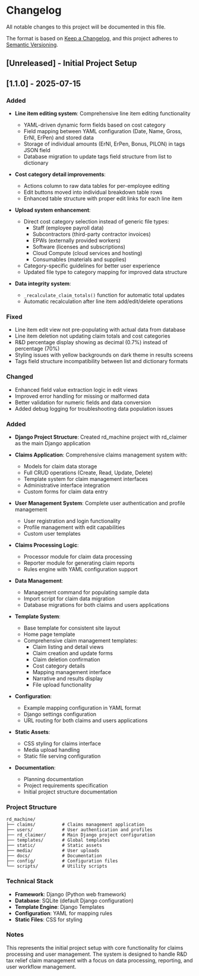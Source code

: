 # Changelog

All notable changes to this project will be documented in this file.

The format is based on [Keep a Changelog](https://keepachangelog.com/en/1.0.0/),
and this project adheres to [Semantic Versioning](https://semver.org/spec/v2.0.0.html).

## [Unreleased] - Initial Project Setup

## [1.1.0] - 2025-07-15 

### Added
- **Line item editing system**: Comprehensive line item editing functionality
  - YAML-driven dynamic form fields based on cost category
  - Field mapping between YAML configuration (Date, Name, Gross, ErNI, ErPen) and stored data
  - Storage of individual amounts (ErNI, ErPen, Bonus, PILON) in tags JSON field
  - Database migration to update tags field structure from list to dictionary

- **Cost category detail improvements**:
  - Actions column to raw data tables for per-employee editing
  - Edit buttons moved into individual breakdown table rows
  - Enhanced table structure with proper edit links for each line item

- **Upload system enhancement**:
  - Direct cost category selection instead of generic file types:
    - Staff (employee payroll data)
    - Subcontractors (third-party contractor invoices)
    - EPWs (externally provided workers)
    - Software (licenses and subscriptions)
    - Cloud Compute (cloud services and hosting)
    - Consumables (materials and supplies)
  - Category-specific guidelines for better user experience
  - Updated file type to category mapping for improved data structure

- **Data integrity system**:
  - `_recalculate_claim_totals()` function for automatic total updates
  - Automatic recalculation after line item add/edit/delete operations

### Fixed
- Line item edit view not pre-populating with actual data from database
- Line item deletion not updating claim totals and cost categories
- R&D percentage display showing as decimal (0.7%) instead of percentage (70%)
- Styling issues with yellow backgrounds on dark theme in results screens
- Tags field structure incompatibility between list and dictionary formats

### Changed
- Enhanced field value extraction logic in edit views
- Improved error handling for missing or malformed data
- Better validation for numeric fields and data conversion
- Added debug logging for troubleshooting data population issues

### Added
- **Django Project Structure**: Created rd_machine project with rd_claimer as the main Django application
- **Claims Application**: Comprehensive claims management system with:
  - Models for claim data storage
  - Full CRUD operations (Create, Read, Update, Delete)
  - Template system for claim management interfaces
  - Administrative interface integration
  - Custom forms for claim data entry
  
- **User Management System**: Complete user authentication and profile management
  - User registration and login functionality
  - Profile management with edit capabilities
  - Custom user templates

- **Claims Processing Logic**: 
  - Processor module for claim data processing
  - Reporter module for generating claim reports
  - Rules engine with YAML configuration support

- **Data Management**:
  - Management command for populating sample data
  - Import script for claim data migration
  - Database migrations for both claims and users applications

- **Template System**:
  - Base template for consistent site layout
  - Home page template
  - Comprehensive claim management templates:
    - Claim listing and detail views
    - Claim creation and update forms
    - Claim deletion confirmation
    - Cost category details
    - Mapping management interface
    - Narrative and results display
    - File upload functionality

- **Configuration**:
  - Example mapping configuration in YAML format
  - Django settings configuration
  - URL routing for both claims and users applications

- **Static Assets**:
  - CSS styling for claims interface
  - Media upload handling
  - Static file serving configuration

- **Documentation**:
  - Planning documentation
  - Project requirements specification
  - Initial project structure documentation

### Project Structure
```
rd_machine/
├── claims/          # Claims management application
├── users/           # User authentication and profiles
├── rd_claimer/      # Main Django project configuration
├── templates/       # Global templates
├── static/          # Static assets
├── media/           # User uploads
├── docs/            # Documentation
├── config/          # Configuration files
└── scripts/         # Utility scripts
```

### Technical Stack
- **Framework**: Django (Python web framework)
- **Database**: SQLite (default Django configuration)
- **Template Engine**: Django Templates
- **Configuration**: YAML for mapping rules
- **Static Files**: CSS for styling

### Notes
This represents the initial project setup with core functionality for claims processing and user management. The system is designed to handle R&D tax relief claim management with a focus on data processing, reporting, and user workflow management. 